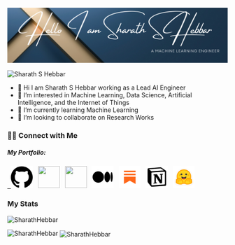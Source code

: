 ![MLE](https://github.com/SharathHebbar/SharathHebbar/blob/master/assets/ssh.png)

<p align="left"> <img src="https://komarev.com/ghpvc/?username=SharathHebbar&label=Profile%20views&color=0e75b6&style=flat" alt="Sharath S Hebbar" /> </p>

- 🎉 Hi I am Sharath S Hebbar working as a Lead AI Engineer
- 👀 I’m interested in Machine Learning, Data Science, Artificial Intelligence, and the Internet of Things
- 🌱 I’m currently learning Machine Learning
- 💞️ I’m looking to collaborate on Research Works

### 🤝🏻 Connect with Me

##### My Portfolio:  <a href="https://yetanotheraiportfolio.netlify.app/" target="_blank" rel="noopener noreferrer">

<p>
&nbsp; <a href="https://github.com/SharathHebbar" target="_blank" rel="noopener noreferrer"><img src="https://github.com/SharathHebbar/SharathHebbar/blob/master/assets/github.png" height="50" width="50" /></a>
&nbsp; <a href="https://www.linkedin.com/in/sharath-s-hebbar-14b541172/" target="_blank" rel="noopener noreferrer"><img src="https://img.icons8.com/plasticine/100/000000/linkedin.png" height="50" width="50" /></a>
&nbsp; <a href="mailto:sharathshebbar@gmail.com" target="_blank" rel="noopener noreferrer"><img src="https://img.icons8.com/plasticine/100/000000/gmail.png" height="50"  width="50" /></a>
&nbsp; <a href="https://medium.com/@sharathhebbar24" target="_blank" rel="noopener noreferrer"><img src="https://github.com/SharathHebbar/SharathHebbar/blob/master/assets/medium.png" height="50"  width="50" /></a>
&nbsp; <a href="https://sharathshebbar.substack.com/" target="_blank" rel="noopener noreferrer"><img src="https://github.com/SharathHebbar/SharathHebbar/blob/master/assets/substack.png" height="50"  width="50" /></a>
&nbsp; <a href="https://ssh-blogs.notion.site/Sharath-S-Hebbar-e7a58e16a1154467a74c1f1db1db0569?pvs=4" target="_blank" rel="noopener noreferrer"><img src="https://github.com/SharathHebbar/SharathHebbar/blob/master/assets/notion.png" height="50"  width="50" /></a>
&nbsp; <a href="https://huggingface.co/Sharathhebbar24" target="_blank" rel="noopener noreferrer"><img src="https://github.com/SharathHebbar/SharathHebbar/blob/master/assets/huggingface.png" height="50"  width="50" /></a>
</p>

<!-- 
| Links  | Social Media  |
| ------------- | ------------- |
| [Medium](https://medium.com/@sharathhebbar24)    | Medium   |
| [Portfolio](https://www.notion.so/ssh-blogs/Sharath-S-Hebbar-e7a58e16a1154467a74c1f1db1db0569)    | Portfolio |
| [Substack](https://sharathshebbar.substack.com/) | Substack  |
| [LinkedIn](https://www.linkedin.com/in/sharath-s-hebbar-14b541172/) | LinkedIn  |
| [HuggingFace](https://huggingface.co/Sharathhebbar24) | HuggingFace  |
| [OSFOSM](https://huggingface.co/spaces/Sharathhebbar24/One-stop-for-Open-source-models) | One stop for open source models  | -->

<!-- ### Language and Tools

<p align="left">
    <a href="https://aws.amazon.com" target="_blank" rel="noreferrer">
        <img src="https://raw.githubusercontent.com/devicons/devicon/master/icons/amazonwebservices/amazonwebservices-original-wordmark.svg" alt="aws" width="40" height="40" /> </a>
    <a href="https://www.anaconda.com/download" target="_blank" rel="noreferrer">
            <img src="https://github.com/devicons/devicon/blob/master/icons/anaconda/anaconda-original.svg" alt="anaconda" width="40" height="40" /> </a>
    <a href="https://www.arduino.cc/" target="_blank" rel="noreferrer">
        <img src="https://github.com/devicons/devicon/blob/master/icons/arduino/arduino-original.svg" alt="arduino" width="40" height="40" /> </a>
    <a href="https://visualstudio.microsoft.com/vs/features/cplusplus/" target="_blank" rel="noreferrer">
        <img src="https://github.com/devicons/devicon/blob/master/icons/c/c-original.svg" alt="c" width="40" height="40" /> </a>
    <a href="https://chat.openai.com/https://chat.openai.com/" target="_blank" rel="noreferrer">
        <img src="https://github.com/SharathHebbar/SharathHebbar/blob/master/assets/chatgpt.png" alt="chatgpt" width="40" height="40" /> </a>
    <a href="https://visualstudio.microsoft.com/vs/features/cplusplus/" target="_blank" rel="noreferrer">
        <img src="https://github.com/devicons/devicon/blob/master/icons/cplusplus/cplusplus-original.svg" alt="c++" width="40" height="40" /> </a>
    <a href="https://www.djangoproject.com/" target="_blank" rel="noreferrer">
        <img src="https://github.com/devicons/devicon/blob/master/icons/django/django-plain.svg" alt="django" width="40" height="40" /> </a>
    <a href="https://www.docker.com/" target="_blank" rel="noreferrer">
        <img src="https://raw.githubusercontent.com/devicons/devicon/master/icons/docker/docker-original-wordmark.svg"
            alt="docker" width="40" height="40" /> </a>
    <a href="https://cloud.google.com/document-ai?hl=en" target="_blank" rel="noreferrer">
        <img src="https://github.com/SharathHebbar/SharathHebbar/blob/master/assets/documentai.svg"
            alt="documentai" width="40" height="40" /> </a>
    <a href="https://fastapi.tiangolo.com/" target="_blank" rel="noreferrer">
        <img src="https://github.com/devicons/devicon/blob/master/icons/fastapi/fastapi-original.svg"
            alt="fastapi" width="40" height="40" /> </a>
    <a href="https://firebase.google.com/" target="_blank" rel="noreferrer">
        <img src="https://github.com/devicons/devicon/blob/master/icons/firebase/firebase-plain.svg"
            alt="firebase" width="40" height="40" /> </a>
    <a href="https://flask.palletsprojects.com/" target="_blank" rel="noreferrer">
        <img src="https://www.vectorlogo.zone/logos/pocoo_flask/pocoo_flask-icon.svg" alt="flask"
            width="40" height="40" /> </a> 
    <a href="https://cloud.google.com" target="_blank" rel="noreferrer"> 
        <img src="https://www.vectorlogo.zone/logos/google_cloud/google_cloud-icon.svg" alt="gcp" width="40"
            height="40" /> </a> 
    <a href="https://git-scm.com/" target="_blank" rel="noreferrer">
        <img src="https://www.vectorlogo.zone/logos/git-scm/git-scm-icon.svg" alt="git" width="40" height="40" /> </a> 
    <a href="https://github.com/SharathHebbar" target="_blank" rel="noreferrer">
        <img src="https://github.com/devicons/devicon/blob/master/icons/github/github-original.svg" alt="github" width="40" height="40" /> </a> 
    <a href="https://gitlab.com/sharathhebbar" target="_blank" rel="noreferrer">
        <img src="https://github.com/devicons/devicon/blob/master/icons/gitlab/gitlab-original.svg" alt="gitlab" width="40" height="40" /> </a> 
    <a href="https://huggingface.co/Sharathhebbar24" target="_blank" rel="noopener noreferrer">
        <img src="https://github.com/SharathHebbar/SharathHebbar/blob/master/assets/huggingface.png" alt="huggingface" width="40" height="40" ></a>
    <a href="https://jupyter.org/" target="_blank" rel="noopener noreferrer">
        <img src="https://www.vectorlogo.zone/logos/jupyter/jupyter-icon.svg" alt="jupyter" width="40" height="40" ></a>
    <a href="https://keras.io/" target="_blank" rel="noopener noreferrer">
        <img src="https://github.com/SharathHebbar/SharathHebbar/blob/master/assets/keras.png" alt="keras" width="40" height="40" ></a>
    <a href="https://www.kubeflow.org/" target="_blank" rel="noopener noreferrer">
        <img src="https://github.com/SharathHebbar/SharathHebbar/blob/master/assets/kubeflow.png" alt="kubeflow" width="40" height="40" ></a>
    <a href="https://kubernetes.io/" target="_blank" rel="noopener noreferrer">
        <img src="https://github.com/devicons/devicon/blob/master/icons/kubernetes/kubernetes-plain.svg" alt="k8s" width="40" height="40" ></a>
    <a href="https://www.langchain.com/" target="_blank" rel="noopener noreferrer">
        <img src="https://github.com/SharathHebbar/SharathHebbar/blob/master/assets/langchain.png" alt="langchain" width="40" height="40" ></a>
    <a href="https://www.linux.org/" target="_blank" rel="noreferrer"> <img
            src="https://raw.githubusercontent.com/devicons/devicon/master/icons/linux/linux-original.svg" alt="linux"
            width="40" height="40" /> </a>
    <a href="https://matplotlib.org/" target="_blank" rel="noreferrer"> <img
            src="https://github.com/SharathHebbar/SharathHebbar/blob/master/assets/matplotlib.png" alt="matplotlib"
            width="40" height="40" /> </a>
    <a href="https://mlflow.org/" target="_blank" rel="noreferrer"> <img
            src="https://github.com/SharathHebbar/SharathHebbar/blob/master/assets/mlflow.png" alt="mlflow"
            width="40" height="40" /> </a>
    <a href="https://www.mongodb.com/" target="_blank" rel="noreferrer">
        <img src="https://raw.githubusercontent.com/devicons/devicon/master/icons/mongodb/mongodb-original-wordmark.svg"
            alt="mongodb" width="40" height="40" /> </a> 
    <a href="https://www.mysql.com/" target="_blank" rel="noreferrer">
        <img src="https://raw.githubusercontent.com/devicons/devicon/master/icons/mysql/mysql-original-wordmark.svg"
            alt="mysql" width="40" height="40" /> </a>
    <a href="https://ssh-blogs.notion.site/Sharath-S-Hebbar-e7a58e16a1154467a74c1f1db1db0569?pvs=4" target="_blank" rel="noreferrer">
        <img src="https://github.com/SharathHebbar/SharathHebbar/blob/master/assets/notion.png"
            alt="notion" width="40" height="40" /> </a>
    <a href="https://numpy.org/" target="_blank" rel="noreferrer">
        <img src="https://github.com/devicons/devicon/blob/master/icons/numpy/numpy-original.svg"
            alt="numpy" width="40" height="40" /> </a>
    <a href="https://opencv.org/" target="_blank" rel="noreferrer">
        <img src="https://www.vectorlogo.zone/logos/opencv/opencv-icon.svg" alt="opencv" width="40" height="40" /> </a>
    <a href="https://pandas.pydata.org/" target="_blank" rel="noreferrer"> 
        <img src="https://raw.githubusercontent.com/devicons/devicon/2ae2a900d2f041da66e950e4d48052658d850630/icons/pandas/pandas-original.svg"
            alt="pandas" width="40" height="40" /> </a> 
    <a href="https://www.postgresql.org" target="_blank" rel="noreferrer"> 
        <img src="https://raw.githubusercontent.com/devicons/devicon/master/icons/postgresql/postgresql-original-wordmark.svg"
            alt="postgresql" width="40" height="40" /> </a> 
    <a href="https://www.jetbrains.com/pycharm/" target="_blank" rel="noreferrer"> 
        <img src="https://github.com/devicons/devicon/blob/master/icons/pycharm/pycharm-original.svg"
            alt="pycharm" width="40" height="40" /> </a> 
    <a href="https://www.python.org" target="_blank" rel="noreferrer">
        <img src="https://raw.githubusercontent.com/devicons/devicon/master/icons/python/python-original.svg"
            alt="python" width="40" height="40" /> </a> 
    <a href="https://pytorch.org/" target="_blank" rel="noreferrer">
        <img src="https://www.vectorlogo.zone/logos/pytorch/pytorch-icon.svg" alt="pytorch" width="40" height="40" /> </a>
    <a href="https://www.raspberrypi.org/" target="_blank" rel="noreferrer">
        <img src="https://github.com/devicons/devicon/blob/master/icons/raspberrypi/raspberrypi-original.svg" alt="raspberrypi" width="40" height="40" /> </a>
    <a href="https://react.dev/" target="_blank" rel="noreferrer">
        <img src="https://github.com/devicons/devicon/blob/master/icons/react/react-original.svg" alt="react" width="40" height="40" /> </a>
    <a href="https://scikit-learn.org/" target="_blank" rel="noreferrer">
        <img src="https://upload.wikimedia.org/wikipedia/commons/0/05/Scikit_learn_logo_small.svg" alt="scikit_learn"
            width="40" height="40" /> </a> 
    <a href="https://seaborn.pydata.org/" target="_blank" rel="noreferrer">
        <img src="https://seaborn.pydata.org/_images/logo-mark-lightbg.svg" alt="seaborn" width="40" height="40" /> </a>
    <a href="https://streamlit.io/" target="_blank" rel="noreferrer">
        <img src="https://github.com/SharathHebbar/SharathHebbar/blob/master/assets/streamlit.png" alt="streamlit" width="40" height="40" /> </a>
    <a href="https://tailwindcss.com/" target="_blank" rel="noreferrer">
        <img src="https://github.com/devicons/devicon/blob/master/icons/tailwindcss/tailwindcss-plain.svg" alt="tailwindcss" width="40" height="40" /> </a>
    <a href="https://www.tensorflow.org" target="_blank" rel="noreferrer">
        <img src="https://www.vectorlogo.zone/logos/tensorflow/tensorflow-icon.svg" alt="tensorflow" width="40"
            height="40" /> </a>
    <a href="https://cloud.google.com/vertex-ai?hl=en" target="_blank" rel="noreferrer">
        <img src="https://github.com/SharathHebbar/SharathHebbar/blob/master/assets/vertexai.png" alt="vertexai" width="40"
            height="40" /> </a>
    <a href="https://code.visualstudio.com/" target="_blank" rel="noreferrer">
        <img src="https://github.com/devicons/devicon/blob/master/icons/vscode/vscode-original.svg" alt="VSCode" width="40"
            height="40" /> </a>
    </p> -->


### My Stats
<p><img align="center" src="https://github-readme-streak-stats.herokuapp.com/?user=SharathHebbar&" alt="SharathHebbar" /></p>

<p><img align="left" src="https://github-readme-stats.vercel.app/api/top-langs?username=SharathHebbar&show_icons=true&locale=en&layout=compact" alt="SharathHebbar" /></p>

<p>&nbsp;<img align="center" src="https://github-readme-stats.vercel.app/api?username=SharathHebbar&show_icons=true&locale=en" alt="SharathHebbar" /></p>

<!---

## Important Links
- [List of Projects](https://github.com/SharathHebbar/ML-Project-list)
- [ML Stack](https://github.com/SharathHebbar/ML-stack)

### My Trophies
<p align="left"><a href="https://github.com/ryo-ma/github-profile-trophy"><img src="https://github-profile-trophy.vercel.app/?username=SharathHebbar" alt="Sharath S Hebbar" /></a> </p>

#### **Visitor Count**
![Visitor Count](https://profile-counter.glitch.me/{SharathHebbar}/count.svg)

SharathHebbar/SharathHebbar is a ✨ special ✨ repository because its `README.md` (this file) appears on your GitHub profile.
You can click the Preview link to take a look at your changes.
--->

